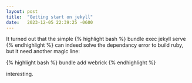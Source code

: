 ```yaml
---
layout: post
title:  "Getting start on jekyll"
date:   2023-12-05 22:39:25 -0600
---
```


It turned out that the simple
{% highlight bash %}
bundle exec jekyll serve
{% endhighlight %}
can indeed solve the dependancy error to build ruby, but it need another magic line:

{% highlight bash %}
bundle add webrick
{% endhighlight %}

interesting.